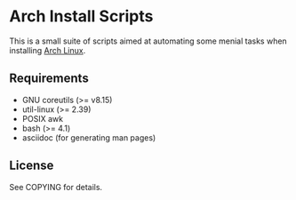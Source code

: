 # Arch Install Scripts

This is a small suite of scripts aimed at automating some menial
tasks when installing [Arch Linux](https://www.archlinux.org).

## Requirements

* GNU coreutils (>= v8.15)
* util-linux (>= 2.39)
* POSIX awk
* bash (>= 4.1)
* asciidoc (for generating man pages)

## License

See COPYING for details.

